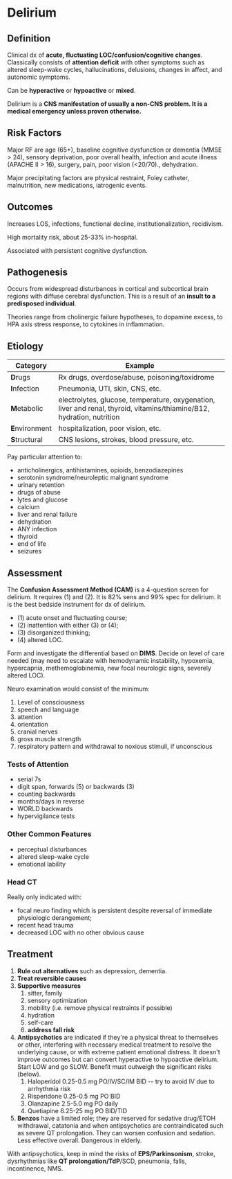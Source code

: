 # Delirium
## Definition

Clinical dx of **acute, fluctuating LOC/confusion/cognitive changes**.
Classically consists of **attention deficit** with other symptoms such as altered sleep-wake cycles, hallucinations, delusions, changes in affect, and autonomic symptoms.

Can be **hyperactive** or **hypoactive** or **mixed**.

Delirium is a **CNS manifestation of usually a non-CNS problem. It is a medical emergency unless proven otherwise.**

## Risk Factors
Major RF are age (65+), baseline cognitive dysfunction or dementia (MMSE > 24), sensory deprivation, poor overall health, infection and acute illness (APACHE II > 16), surgery, pain, poor vision (<20/70)., dehydration.

Major precipitating factors are physical restraint, Foley catheter, malnutrition, new medications, iatrogenic events.

## Outcomes
Increases LOS, infections, functional decline, institutionalization, recidivism.

High mortality risk, about 25-33% in-hospital.

Associated with persistent cognitive dysfunction.

## Pathogenesis
Occurs from widespread disturbances in cortical and subcortical brain regions with diffuse cerebral dysfunction. This is a result of an **insult to a predisposed individual**.

Theories range from cholinergic failure hypotheses, to dopamine excess, to HPA axis stress response, to cytokines in inflammation.

## Etiology
| Category        | Example                                                                                 |
| --------------- | --------------------------------------------------------------------------------------- |
| **D**rugs       | Rx drugs, overdose/abuse, poisoning/toxidrome                                           |
| **I**nfection   | Pneumonia, UTI, skin, CNS, etc.                                                         |
| **M**etabolic   | electrolytes, glucose, temperature, oxygenation, liver and renal, thyroid, vitamins/thiamine/B12, hydration, nutrition |
| **E**nvironment | hospitalization, poor vision, etc.                                                      |
| **S**tructural  | CNS lesions, strokes, blood pressure, etc.                                                                                        |

Pay particular attention to:

- anticholinergics, antihistamines, opioids, benzodiazepines
- serotonin syndrome/neuroleptic malignant syndrome
- urinary retention
- drugs of abuse
- lytes and glucose
- calcium
- liver and renal failure
- dehydration
- ANY infection
- thyroid
- end of life
- seizures

## Assessment

The **Confusion Assessment Method (CAM)** is a 4-question screen for delirium. It requires (1) and (2). It is 82% sens and 99% spec for delirium. It is the best bedside instrument for dx of delirium.

-   (1) acute onset and fluctuating course;
-   (2) inattention with either (3) or (4);
-   (3) disorganized thinking;
-   (4) altered LOC.

Form and investigate the differential based on **DIMS**. Decide on level of care needed (may need to escalate with hemodynamic instability, hypoxemia, hypercapnia, methemoglobinemia, new focal neurologic signs, severely altered LOC).

Neuro examination would consist of the minimum:

1. Level of consciousness
2. speech and language
3. attention
4. orientation
5. cranial nerves
6. gross muscle strength
7. respiratory pattern and withdrawal to noxious stimuli, if unconscious

###  Tests of Attention
 
 - serial 7s
 - digit span, forwards (5) or backwards (3)
 - counting backwards
 - months/days in reverse
 - WORLD backwards
 - hypervigilance tests

### Other Common Features

- perceptual disturbances
- altered sleep-wake cycle
- emotional lability

### Head CT
Really only indicated with:

-  focal neuro finding which is persistent despite reversal of immediate physiologic derangement;
-  recent head trauma
-  decreased LOC with no other obvious cause
      

## Treatment

1. **Rule out alternatives** such as depression, dementia.
2.  **Treat reversible causes**
3.  **Supportive measures**
    1.  sitter, family
    3.  sensory optimization
    4.  mobility (i.e. remove physical restraints if possible)
    5.  hydration
    6.  self-care
    7.  **address fall risk**
4.  **Antipsychotics** are indicated if they're a physical threat to themselves or other, interfering with necessary medical treatment to resolve the underlying cause, or with extreme patient emotional distress. It doesn't improve outcomes but can convert hyperactive to hypoactive delirium. Start LOW and go SLOW. Benefit must outweigh the significant risks (below).
    1.  Haloperidol 0.25-0.5 mg PO/IV/SC/IM BID -- try to avoid IV due to arrhythmia risk
    2.  Risperidone 0.25-0.5 mg PO BID
    3.  Olanzapine 2.5-5.0 mg PO daily
    4.  Quetiapine 6.25-25 mg PO BID/TID
5.  **Benzos** have a limited role; they are reserved for sedative drug/ETOH withdrawal, catatonia and when antipsychotics are contraindicated such as severe QT prolongation. They can worsen confusion and sedation. Less effective overall. Dangerous in elderly.
 
 
With antipsychotics, keep in mind the risks of **EPS/Parkinsonism**, stroke, dysrhythmias like **QT prolongation/TdP**/SCD, pneumonia, falls, incontinence, NMS.